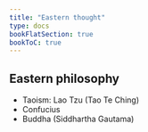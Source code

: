 ```yaml
---
title: "Eastern thought"
type: docs
bookFlatSection: true
bookToC: true
---
```


## Eastern philosophy

- Taoism: Lao Tzu (Tao Te Ching) 
- Confucius
- Buddha (Siddhartha Gautama)